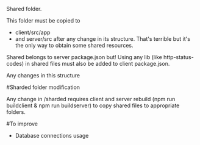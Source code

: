 Shared folder.

This folder must be copied to 
- client/src/app
- and server/src
after any change in its structure. That's terrible but it's the only way to obtain some shared resources.

Shared belongs to server package.json but! Using any lib (like http-status-codes) in shared files
must also be added to client package.json.

Any changes in this structure 


#Sharded folder modification

Any change in /sharded requires client and server rebuild (npm run buildclient & npm run buildserver)
to copy shared files to appropriate folders.


#To improve
- Database connections usage